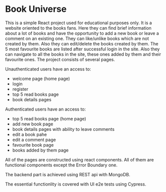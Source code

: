 # Book Universe #

This is a simple React project used for educational purposes only. It is a website oriented to the books fans. Here they can find brief information about a lot of books and have the opportunity to add a new book or leave a comment on an existing one. They can like/unlike books which are not created by them. Also they can edit/delete the books created by them. The 5 most favourite books are listed after successful login in the site. Also they can navigate to all the books in the site, these ones added by them and their favourite ones. The project consists of several pages. 

Unauthenticated users have an access to: 
  - welcome page (home page)
  - login
  - register
  - top 5 read books page
  - book details pages
  
Authenticated users have an access to: 
  - top 5 read books page (home page)
  - add new book page
  - book details pages with ability to leave comments 
  - edit a book pahe
  - edit a comment page
  - favourite book page 
  - books added by them page

All of the pages are constructed using react components. All of them are functional components except the Error Boundary one.

The backend part is achieved using REST api with MongoDB.

The essential functionlity is covered with UI e2e tests using Cypress. 
